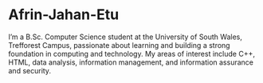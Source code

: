 # Afrin-Jahan-Etu
I’m a B.Sc. Computer Science student at the University of South Wales, Trefforest Campus, passionate about learning and building a strong foundation in computing and technology. My areas of interest include C++, HTML, data analysis, information management, and information assurance and security.
